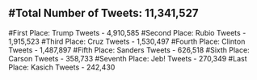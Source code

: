 #Total Number of Tweets: 11,341,527 
---
#First Place: Trump Tweets - 4,910,585
#Second Place: Rubio Tweets - 1,915,523
#Third Place: Cruz Tweets - 1,530,497
#Fourth Place: Clinton Tweets - 1,487,897
#Fifth Place: Sanders Tweets - 626,518
#Sixth Place: Carson Tweets - 358,733
#Seventh Place: Jeb! Tweets - 270,349
#Last Place: Kasich Tweets - 242,430
